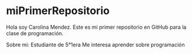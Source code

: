 # miPrimerRepositorio
Hola soy Carolina Mendez. Este es mi primer repositorio en GitHub para la clase de programación.

Sobre mi:
Estudiante de 5°1era
Me interesa aprender sobre programación
